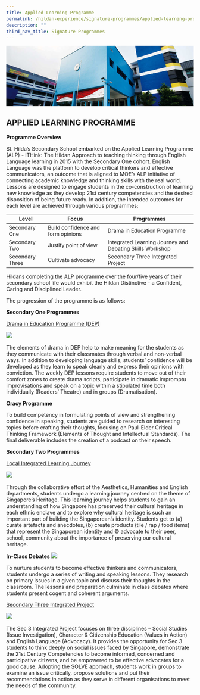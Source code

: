 ```yaml
---
title: Applied Learning Programme
permalink: /hildan-experience/signature-programmes/applied-learning-programme/
description: ""
third_nav_title: Signature Programmes
---
```


![](/images/Signature%20Programmes/DARE%20Banner.jpg)


APPLIED LEARNING PROGRAMME
--------------------------

**Programme Overview**

<style>{ margin:0;}  </style> St. Hilda’s Secondary School embarked on the Applied Learning Programme (ALP) - iTHink: The Hildan Approach to teaching thinking through English Language learning in 2015 with the Secondary One cohort. English Language was the platform to develop critical thinkers and effective communicators, an outcome that is aligned to MOE’s ALP initiative of connecting academic knowledge and thinking skills with the real world.  Lessons are designed to engage students in the co-construction of learning new knowledge as they develop 21st century competencies and the desired disposition of being future ready. In addition, the intended outcomes for each level are achieved through various programmes:</p>




| Level | Focus | Programmes |
| -------- | -------- | -------- |
| Secondary One   | Build confidence and form opinions     | Drama in Education Programme     |
| Secondary Two | Justify point of view | Integrated Learning Journey and Debating Skills Workshop
 |Secondary Three | Cultivate advocacy | Secondary Three Integrated Project |
 
<style>{ margin:0;}  </style> Hildans completing the ALP programme over the four/five years of their secondary school life would exhibit the Hildan Distinctive - a Confident, Caring and Disciplined Leader.
 
The progression of the programme is as follows:

**Secondary One Programmes**

<U>Drama in Education Programme (DEP)</U>

**![](https://lh3.googleusercontent.com/9Wqe7yvoQs8cMVEJqILc4SA0RufXDKEyfKZui_-TM69rmtb4FjRbeaR0llkAqXgPj5IVbATovbRSwaRfjQHtGRdWfyl4hOyDdt5OCUQ8ksbDlaQWq3FT0UhUmyICtsCAqimI5Y-Yv_NsrddLNFrKTl-qqk9wRzPqUITEXMIlcDRsI6YTYdoZVyjdacH_SFoP)**

<style>{ margin:0;}  </style>The elements of drama in DEP help to make meaning for the students as they communicate with their classmates through verbal and non-verbal ways. In addition to developing language skills, students’ confidence will be developed as they learn to speak clearly and express their opinions with conviction. The weekly DEP lessons require students to move out of their comfort zones to create drama scripts, participate in dramatic impromptu improvisations and speak on a topic within a stipulated time both individually (Readers’ Theatre) and in groups (Dramatisation).

**Oracy Programme**

<style>{ margin:0;}  </style>To build competency in formulating points of view and strengthening confidence in speaking, students are guided to research on interesting topics before crafting their thoughts, focusing on Paul-Elder Critical Thinking Framework (Elements of Thought and Intellectual Standards). The final deliverable includes the creation of a podcast on their speech.

**Secondary Two Programmes**

<U>Local Integrated Learning Journey</U>

**![](https://lh5.googleusercontent.com/K3tIUfMcZgwTImP6HQUo_MZYbk9PpKkOXeHLi1Ge1ZvwwzroZ0-JD5QTnyIkjYV02HHEdO0GP5FtzYKbPgpopm-qKBrpOWupVS9YQgEEwEE3xtoxjwALFf5lQ7fIheqzvmd2aNMYkIoLbO2vEiJ_e0E9Tz8oF77IzhVyQRgAi0BAfycbU1BZinGJ6m55jftU)**

<style>{ margin:0;}  </style>Through the collaborative effort of the Aesthetics, Humanities and English departments, students undergo a learning journey centred on the theme of Singapore’s Heritage. This learning journey helps students to gain an understanding of how Singapore has preserved their cultural heritage in each ethnic enclave and to explore why cultural heritage is such an important part of building the Singaporean’s identity. Students get to (a) curate artefacts and anecdotes, (b) create products (tile / rap / food items) that represent the Singaporean identity and © advocate to their peer, school, community about the importance of preserving our cultural heritage. 

**In-Class Debates**
**![](https://lh4.googleusercontent.com/HTJN5yU8nOtWr_yyDiGoTHoP9ya-l0_6HUnfRqLEEDp1X5YhMZxtSKrVCKQVBgznRk-jfYl6C3fl5VHVaacG7ZqZ1TQb1kFQDPuO9D-SDRWzES1GaAvw9NeUC6H7oRgWfrLF0Fo4iUANhpWadO9um6zsrfQd2I8HttLP3BNjSjlKJ7Rl6qV0Vt-xPmzBnef-)**

<style>{ margin:0;}  </style>To nurture students to become effective thinkers and communicators, students undergo a series of writing and speaking lessons. They research on primary issues in a given topic and discuss their thoughts in the classroom. The lessons and preparation culminate in class debates where students present cogent and coherent arguments.

<U>Secondary Three Integrated Project</U>

**![](https://lh4.googleusercontent.com/d3gxuW_Zmb1mevleixOcjIshbWUNVitNOPuvT6l60uMp5V7_rDfB6qIzSi6HFEOw57BvVy6JrZn2T0RKvNpJxLc-NxQWAOfpC5_8GF0shhy5K34cgHqRAZG1xFOGy06dsx54RlIwoYPsbu6a7JqZ0_7bpdm2mysh96Fi_-s4M9EYLS6ENlUyHParUlHPD6JI)**

<style>{ margin:0;}  </style>The Sec 3 Integrated Project focuses on three disciplines – Social Studies (Issue Investigation), Character & Citizenship Education (Values in Action) and English Language (Advocacy). It provides the opportunity for Sec 3 students to think deeply on social issues faced by Singapore, demonstrate the 21st Century Competencies to become informed, concerned and participative citizens, and be empowered to be effective advocates for a good cause. Adopting the SOLVE approach, students work in groups to examine an issue critically, propose solutions and put their recommendations in action as they serve in different organisations to meet the needs of the community. 